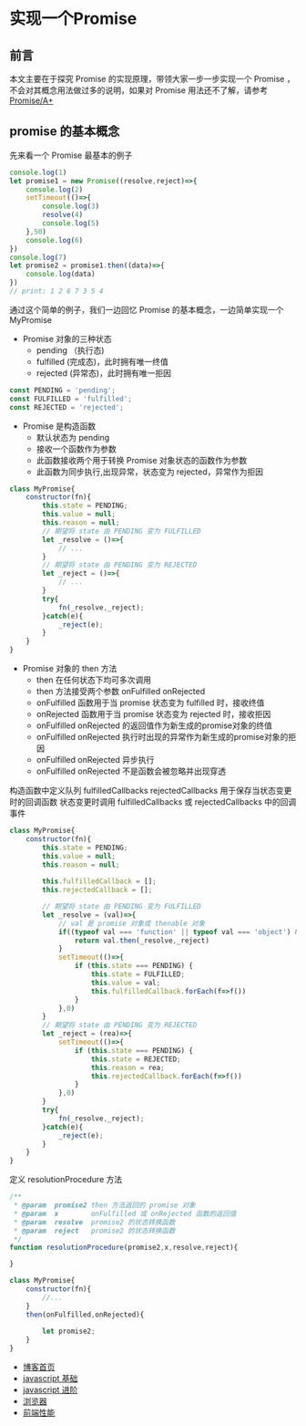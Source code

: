 # 实现一个Promise

## 前言
本文主要在于探究 Promise 的实现原理，带领大家一步一步实现一个 Promise ，不会对其概念用法做过多的说明，如果对 Promise 用法还不了解，请参考 [Promise/A+](https://promisesaplus.com/)

## promise 的基本概念
先来看一个 Promise 最基本的例子
```javascript
console.log(1)
let promise1 = new Promise((resolve,reject)=>{
    console.log(2)
	setTimeout(()=>{
	    console.log(3)
		resolve(4)
		console.log(5)
	},50)
	console.log(6)
})
console.log(7)
let promise2 = promise1.then((data)=>{
    console.log(data)
})
// print: 1 2 6 7 3 5 4
```
通过这个简单的例子，我们一边回忆 Promise 的基本概念，一边简单实现一个 MyPromise

+ Promise 对象的三种状态
    + pending  （执行态)
    + fulfilled (完成态)，此时拥有唯一终值
    + rejected  (异常态)，此时拥有唯一拒因
```javascript
const PENDING = 'pending';
const FULFILLED = 'fulfilled';
const REJECTED = 'rejected';
```
+ Promise 是构造函数
    + 默认状态为 pending
    + 接收一个函数作为参数
    + 此函数接收两个用于转换 Promise 对象状态的函数作为参数
    + 此函数为同步执行,出现异常，状态变为 rejected，异常作为拒因
```javascript
class MyPromise{
	constructor(fn){
		this.state = PENDING;
		this.value = null;
		this.reason = null;
		// 期望将 state 由 PENDING 变为 FULFILLED
		let _resolve = ()=>{
			// ...
		}
		// 期望将 state 由 PENDING 变为 REJECTED		
		let _reject = ()=>{
			// ...
		}
		try{
			fn(_resolve,_reject);		
		}catch(e){
			_reject(e);
		}
	}
}
```
+ Promise 对象的 then 方法
    + then 在任何状态下均可多次调用
    + then 方法接受两个参数 onFulfilled onRejected
    + onFulfilled 函数用于当 promise 状态变为 fulfilled 时，接收终值
    + onRejected 函数用于当 promise 状态变为 rejected 时，接收拒因
    + onFulfilled onRejected 的返回值作为新生成的promise对象的终值
    + onFulfilled onRejected 执行时出现的异常作为新生成的promise对象的拒因
    + onFulfilled onRejected 异步执行
    + onFulfilled onRejected 不是函数会被忽略并出现穿透

构造函数中定义队列 fulfilledCallbacks rejectedCallbacks 用于保存当状态变更时的回调函数
状态变更时调用 fulfilledCallbacks 或 rejectedCallbacks 中的回调事件
```javascript
class MyPromise{
    constructor(fn){
        this.state = PENDING;
        this.value = null;
        this.reason = null;
        
        this.fulfilledCallback = [];
        this.rejectedCallback = [];

        // 期望将 state 由 PENDING 变为 FULFILLED
        let _resolve = (val)=>{
            // val 是 promise 对象或 thenable 对象
            if((typeof val === 'function' || typeof val === 'object') && typeof val.then === 'function'){
                return val.then(_resolve,_reject)
            }
            setTimeout(()=>{
                if (this.state === PENDING) {
                    this.state = FULFILLED;
                    this.value = val;
                    this.fulfilledCallback.forEach(f=>f())
                }
            },0)
        }
        // 期望将 state 由 PENDING 变为 REJECTED		
        let _reject = (rea)=>{
            setTimeout(()=>{
                if (this.state === PENDING) {
                    this.state = REJECTED;
                    this.reason = rea;
                    this.rejectedCallback.forEach(f=>f())
                }
            },0)
        }
        try{
            fn(_resolve,_reject);		
        }catch(e){
            _reject(e);
        }
    }
}
```  
定义 resolutionProcedure 方法
```javascript
/**
 * @param  promise2 then 方法返回的 promise 对象        
 * @param  x        onFulfilled 或 onRejected 函数的返回值     
 * @param  resolve  promise2 的状态转换函数
 * @param  reject   promise2 的状态转换函数       
 */
function resolutionProcedure(promise2,x,resolve,reject){

}
```
```javascript
class MyPromise{
    constructor(fn){
        //...
    }
    then(onFulfilled,onRejected){
        
        let promise2;
    }
}
```



+ [博客首页](https://github.com/chenqf/blog)
+ [javascript 基础](https://github.com/chenqf/blog/blob/master/articles/javascript基础)
+ [javascript 进阶](https://github.com/chenqf/blog/blob/master/articles/javascript进阶)
+ [浏览器](https://github.com/chenqf/blog/blob/master/articles/浏览器)
+ [前端性能](https://github.com/chenqf/blog/blob/master/articles/前端性能)
